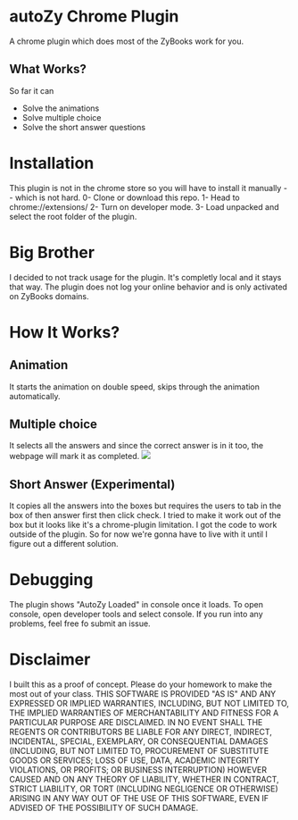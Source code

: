# autoZy Chrome Plugin
A chrome plugin which does most of the ZyBooks work for you.

## What Works?
So far it can
* Solve the animations
* Solve multiple choice
* Solve the short answer questions

# Installation
This plugin is not in the chrome store so you will have to install it manually -- which is not hard.
0- Clone or download this repo.
1- Head to chrome://extensions/
2- Turn on developer mode.
3- Load unpacked and select the root folder of the plugin.

# Big Brother
I decided to not track usage for the plugin. It's completly local and it stays that way. The plugin does not log your online behavior and is only activated on ZyBooks domains.

# How It Works?
## Animation
It starts the animation on double speed, skips through the animation automatically.

## Multiple choice
It selects all the answers and since the correct answer is in it too, the webpage will mark it as completed.
![](https://i.imgur.com/n34mHus.gif)


## Short Answer (Experimental) 
It copies all the answers into the boxes but requires the users to tab in the box of then answer first then click check. I tried to make it work out of the box but it looks like it's a chrome-plugin limitation. I got the code to work outside of the plugin. So for now we're gonna have to live with it until I figure out a different solution.


# Debugging

The plugin shows "AutoZy Loaded" in console once it loads. To open console, open developer tools and select console. If you run into any problems, feel free fo submit an issue. 


# Disclaimer 
I built this as a proof of concept. Please do your homework to make the most out of your class.
THIS SOFTWARE IS PROVIDED "AS IS" AND ANY EXPRESSED OR IMPLIED WARRANTIES, INCLUDING, BUT NOT LIMITED TO, THE IMPLIED WARRANTIES OF MERCHANTABILITY AND FITNESS FOR A PARTICULAR PURPOSE ARE DISCLAIMED. IN NO EVENT SHALL THE REGENTS OR CONTRIBUTORS BE LIABLE FOR ANY DIRECT, INDIRECT, INCIDENTAL, SPECIAL, EXEMPLARY, OR CONSEQUENTIAL DAMAGES (INCLUDING, BUT NOT LIMITED TO, PROCUREMENT OF SUBSTITUTE GOODS OR SERVICES; LOSS OF USE, DATA, ACADEMIC INTEGRITY VIOLATIONS, OR PROFITS; OR BUSINESS INTERRUPTION)
HOWEVER CAUSED AND ON ANY THEORY OF LIABILITY, WHETHER IN CONTRACT, STRICT LIABILITY, OR TORT (INCLUDING NEGLIGENCE OR OTHERWISE) ARISING IN ANY WAY OUT OF THE USE OF THIS SOFTWARE, EVEN IF ADVISED OF THE POSSIBILITY OF SUCH DAMAGE.

